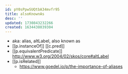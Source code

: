 ```yaml
---
id: pY0sPpwSUQtbA34mvfr95
title: alsoKnownAs
desc: ''
updated: 1730843232266
created: 1634438039304
---
```




- aka: alias, altLabel, also known as 
- [[p.instanceOf]] [[c.pred]] 
- [[p.equivalentPredicate]] http://www.w3.org/2004/02/skos/core#altLabel 
- [[p.isRelated]]
  - https://www.goedel.io/p/the-importance-of-aliases